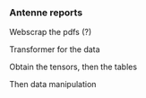 ### Antenne reports

Webscrap the pdfs (?)

Transformer for the data

Obtain the tensors, then the tables

Then data manipulation